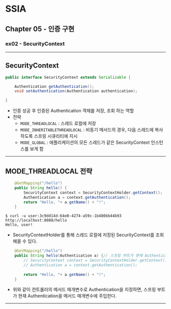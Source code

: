 # SSIA
## Chapter 05 - 인증 구현
### ex02 - SecurityContext

---

## SecurityContext
```java
public interface SecurityContext extends Serializable {

	Authentication getAuthentication();
	void setAuthentication(Authentication authentication);

}
```
- 인증 성공 후 인증된 Authentication 객체를 저장, 조회 하는 역할
- 전략
  - `MODE_THREADLOCAL` : 스레드 로컬에 저장
  - `MODE_INHERITABLETHREADLOCAL` : 비동기 메서드의 경우, 다음 스레드에 복사하도록 스프링 시큐리티에 지시
  - `MODE_GLOBAL` : 애플리케이션의 모든 스레드가 같은 SecurityContext 인스턴스를 보게 함

---

## MODE_THREADLOCAL 전략
```java
    @GetMapping("/hello")
    public String hello() {
        SecurityContext context = SecurityContextHolder.getContext();
        Authentication a = context.getAuthentication();
        return "Hello, "+ a.getName() + "!";
    }
```
```shell
$ curl -u user:3c9dd14d-64e0-4274-a59c-1b480bb44b93 http://localhost:8080/hello                                                                                                                                                    
Hello, user!
```
- SecurityContextHolder를 통해 스레드 로컬에 저장된 SecurityContext를 조회해올 수 있다.

```java
    @GetMapping("/hello")
    public String hello(Authentication a) {// 스프링 부트가 현재 Authentication을 메서드 매개 변수에 주입한다.
        // SecurityContext context = SecurityContextHolder.getContext();
        // Authentication a = context.getAuthentication();
        
        return "Hello, "+ a.getName() + "!"; 
    }
```
- 위와 같이 컨트롤러의 메서드 매개변수로 Authentication을 지정하면, 스프링 부트가 현재 Authentication을 메서드 매개변수에 주입한다.

---

